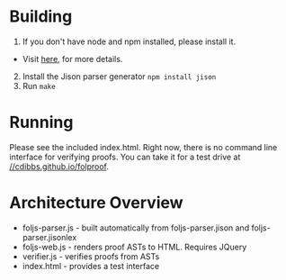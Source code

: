 # Building
1. If you don't have node and npm installed, please install it.
 * Visit [here](https://github.com/joyent/node/wiki/Installing-Node.js-via-package-manager), for more details.
2. Install the Jison parser generator `npm install jison`
3. Run `make`

# Running
Please see the included index.html. Right now, there is no command line interface for verifying proofs.
You can take it for a test drive at [//cdibbs.github.io/folproof](//cdibbs.github.io/folproof).

# Architecture Overview
* foljs-parser.js - built automatically from foljs-parser.jison and foljs-parser.jisonlex
* foljs-web.js - renders proof ASTs to HTML. Requires JQuery
* verifier.js - verifies proofs from ASTs
* index.html - provides a test interface

